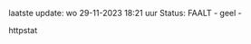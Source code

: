 laatste update: 
wo 29-11-2023 18:21   uur 
Status: FAALT - geel - 
<div class="service Y">httpstat</div>